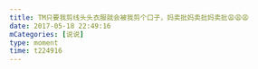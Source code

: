 ```yaml
---
title: TM只要我剪线头头衣服就会被我剪个口子，妈卖批妈卖批妈卖批😩😩😩
date: 2017-05-18 22:49:16
mCategories: [说说]
type: moment
time: t224916
---
```


